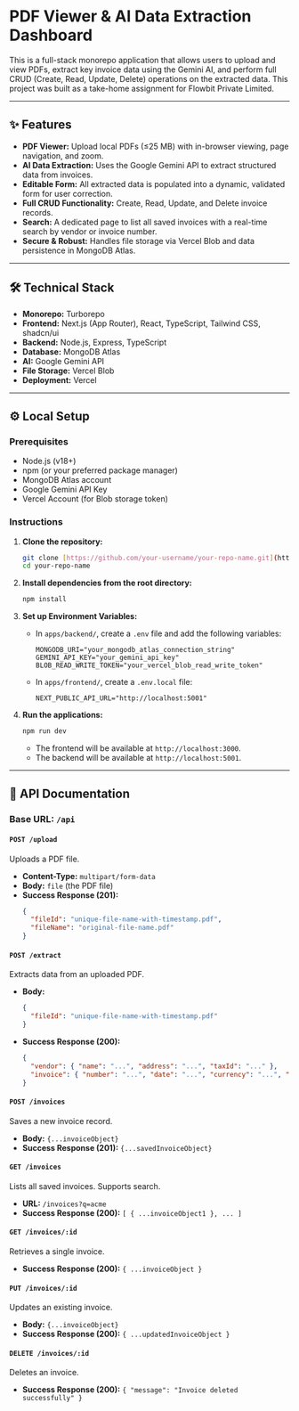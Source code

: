 # PDF Viewer & AI Data Extraction Dashboard

This is a full-stack monorepo application that allows users to upload and view PDFs, extract key invoice data using the Gemini AI, and perform full CRUD (Create, Read, Update, Delete) operations on the extracted data. This project was built as a take-home assignment for Flowbit Private Limited.

---

## ✨ Features

* **PDF Viewer:** Upload local PDFs (≤25 MB) with in-browser viewing, page navigation, and zoom.
* **AI Data Extraction:** Uses the Google Gemini API to extract structured data from invoices.
* **Editable Form:** All extracted data is populated into a dynamic, validated form for user correction.
* **Full CRUD Functionality:** Create, Read, Update, and Delete invoice records.
* **Search:** A dedicated page to list all saved invoices with a real-time search by vendor or invoice number.
* **Secure & Robust:** Handles file storage via Vercel Blob and data persistence in MongoDB Atlas.

---

## 🛠️ Technical Stack

* **Monorepo:** Turborepo
* **Frontend:** Next.js (App Router), React, TypeScript, Tailwind CSS, shadcn/ui
* **Backend:** Node.js, Express, TypeScript
* **Database:** MongoDB Atlas
* **AI:** Google Gemini API
* **File Storage:** Vercel Blob
* **Deployment:** Vercel

---

## ⚙️ Local Setup

### Prerequisites

* Node.js (v18+)
* npm (or your preferred package manager)
* MongoDB Atlas account
* Google Gemini API Key
* Vercel Account (for Blob storage token)

### Instructions

1.  **Clone the repository:**
    ```bash
    git clone [https://github.com/your-username/your-repo-name.git](https://github.com/your-username/your-repo-name.git)
    cd your-repo-name
    ```

2.  **Install dependencies from the root directory:**
    ```bash
    npm install
    ```

3.  **Set up Environment Variables:**
    * In `apps/backend/`, create a `.env` file and add the following variables:
        ```
        MONGODB_URI="your_mongodb_atlas_connection_string"
        GEMINI_API_KEY="your_gemini_api_key"
        BLOB_READ_WRITE_TOKEN="your_vercel_blob_read_write_token"
        ```
    * In `apps/frontend/`, create a `.env.local` file:
        ```
        NEXT_PUBLIC_API_URL="http://localhost:5001"
        ```

4.  **Run the applications:**
    ```bash
    npm run dev
    ```
    * The frontend will be available at `http://localhost:3000`.
    * The backend will be available at `http://localhost:5001`.

---

## 📝 API Documentation

### Base URL: `/api`

#### `POST /upload`
Uploads a PDF file.
* **Content-Type:** `multipart/form-data`
* **Body:** `file` (the PDF file)
* **Success Response (201):**
    ```json
    {
      "fileId": "unique-file-name-with-timestamp.pdf",
      "fileName": "original-file-name.pdf"
    }
    ```

#### `POST /extract`
Extracts data from an uploaded PDF.
* **Body:**
    ```json
    {
      "fileId": "unique-file-name-with-timestamp.pdf"
    }
    ```
* **Success Response (200):**
    ```json
    {
      "vendor": { "name": "...", "address": "...", "taxId": "..." },
      "invoice": { "number": "...", "date": "...", "currency": "...", "subtotal": 0.00, "taxPercent": 0.00, "total": 0.00, "poNumber": "...", "poDate": "...", "lineItems": [] }
    }
    ```

#### `POST /invoices`
Saves a new invoice record.
* **Body:** `{...invoiceObject}`
* **Success Response (201):** `{...savedInvoiceObject}`

#### `GET /invoices`
Lists all saved invoices. Supports search.
* **URL:** `/invoices?q=acme`
* **Success Response (200):** `[ { ...invoiceObject1 }, ... ]`

#### `GET /invoices/:id`
Retrieves a single invoice.
* **Success Response (200):** `{ ...invoiceObject }`

#### `PUT /invoices/:id`
Updates an existing invoice.
* **Body:** `{...invoiceObject}`
* **Success Response (200):** `{ ...updatedInvoiceObject }`

#### `DELETE /invoices/:id`
Deletes an invoice.
* **Success Response (200):** `{ "message": "Invoice deleted successfully" }`
